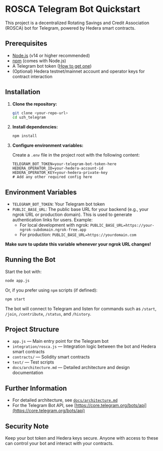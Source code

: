 # ROSCA Telegram Bot Quickstart

This project is a decentralized Rotating Savings and Credit Association (ROSCA) bot for Telegram, powered by Hedera smart contracts.

## Prerequisites

- [Node.js](https://nodejs.org/) (v14 or higher recommended)
- [npm](https://www.npmjs.com/) (comes with Node.js)
- A Telegram bot token ([How to get one](https://core.telegram.org/bots#6-botfather))
- (Optional) Hedera testnet/mainnet account and operator keys for contract interaction

## Installation

1. **Clone the repository:**

   ```bash
   git clone <your-repo-url>
   cd uzh_telegram
   ```

2. **Install dependencies:**

   ```bash
   npm install
   ```

3. **Configure environment variables:**

   Create a `.env` file in the project root with the following content:

   ```env
   TELEGRAM_BOT_TOKEN=your-telegram-bot-token-here
   HEDERA_OPERATOR_ID=your-hedera-account-id
   HEDERA_OPERATOR_KEY=your-hedera-private-key
   # Add any other required config here
   ```

## Environment Variables

- `TELEGRAM_BOT_TOKEN`: Your Telegram bot token
- `PUBLIC_BASE_URL`: The public base URL for your backend (e.g., your ngrok URL or production domain). This is used to generate authentication links for users. Example:
  - For local development with ngrok: `PUBLIC_BASE_URL=https://your-ngrok-subdomain.ngrok-free.app`
  - For production: `PUBLIC_BASE_URL=https://yourdomain.com`

**Make sure to update this variable whenever your ngrok URL changes!**

## Running the Bot

Start the bot with:

```bash
node app.js
```

Or, if you prefer using `npm` scripts (if defined):

```bash
npm start
```

The bot will connect to Telegram and listen for commands such as `/start`, `/join`, `/contribute`, `/status`, and `/history`.

## Project Structure

- `app.js` — Main entry point for the Telegram bot
- `integration/rosca.js` — Integration logic between the bot and Hedera smart contracts
- `contracts/` — Solidity smart contracts
- `test/` — Test scripts
- `docs/architecture.md` — Detailed architecture and design documentation

## Further Information

- For detailed architecture, see [`docs/architecture.md`](docs/architecture.md)
- For the Telegram Bot API, see [https://core.telegram.org/bots/api](https://core.telegram.org/bots/api)

## Security Note

Keep your bot token and Hedera keys secure. Anyone with access to these can control your bot and interact with your contracts.
